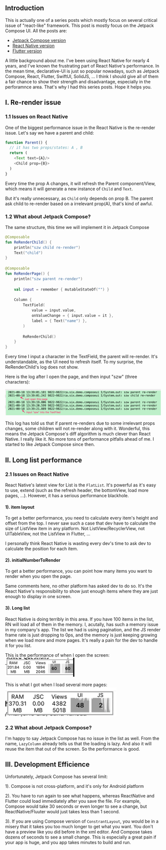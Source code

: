 ## Introduction

This is actually one of a series posts which mostly focus on several critical issue of "react-like" framework. This post is mostly focus on the Jetpack Compose UI. All the posts are:
* [Jetpack Compose version](https://github.com/songzhw/songzhw.github.io/blob/master/and_archi/2021-08-31-compose-issues.md)
* [React Native version](https://github.com/songzhw/songzhw.github.io/blob/master/react/2021-09-11-rn-issues.md)
* [Flutter version](https://github.com/songzhw/songzhw.github.io/blob/master/flutter/2021-10-01-flutter-issues.md)

A little background about me. I've been using React Native for nearly 4 years, and I've known the frustrating part of React Native's performance. In the mean time, declarative-UI is just so popular nowadays, such as Jetpack Compose, React, Flutter, SwiftUI, SolidJS, ... I think I should give all of them a fair chance to show their strength and disadvantage, especially in the perforamnce area. That's why I had this series posts. Hope it helps you.


## I. Re-render issue

### 1.1 Issues on React Native
One of the biggest performance issue in the React Native is the re-render issue. Let's say we have a parent and child:

```javascript
function Parent() {
  // it has two props/states: A , B
  return (
    <Text text={A}/>
    <Child prop={B}>
  )
}
```

Every time the prop A changes, it will refresh the Parent component/View, which means it will generate a new instance of `Child` and `Text`. 

But it's really unnecessary, as `Child` only depends on prop B. The parent ask child to re-render based on a irrelevant prop(A), that's kind of awful. 

### 1.2 What about Jetpack Compose?
The same structure, this time we will implement it in Jetpack Compose

```kotlin
@Composable
fun ReRenderChild() {
    println("szw child re-render")
    Text("child")
}

@Composable
fun ReRenderPage() {
    println("szw parent re-render")

    val input = remember { mutableStateOf("") }

    Column {
        TextField(
            value = input.value,
            onValueChange = { input.value = it },
            label = { Text("name") },
        )

        ReRenderChild()
    }
}
```

Every time I input a character in the TextField, the parent will re-render. It's understandable, as the UI need to refresh itself. To my surprise, the ReRenderChild's log does not show. 

Here is the log after I open the page, and then input "szw" (three characters):

![image](../imgs/20210831-jcp-parent-child-rerender.png)

This log has told us that if parent re-renders due to some irrelevant props changes, some children will not re-render along with it. 
Wonderful, this means the Jetpack Compose's diff algorithm is much clever than React Native. I really like it. No more tons of performance pitfalls ahead of me. I started to like Jetpack Compose since then.

## II. Long list performance

### 2.1 Issues on React Native
React Native's latest view for List is the `FlatList`. It's powerful as it's easy to use, extend (such as the refresh header, the bottomView, load more pages, ...). However, it has a serious performance blackhole. 

#### 1). item layout
To get a better performance, you need to calculate every item's height and offset from the top. I never saw such a case that dev have to calculate the size of ListView item in any platform. Not ListView/RecyclerView, not UITableView, not the ListView in Flutter, ... 

I personally think React Native is wasting every dev's time to ask dev to calculate the position for each item. 

#### 2). initialNumberToRender
To get a better performance, you can point how many items you want to render when you open the page. 

Same comments here, no other platform has asked dev to do so. It's the React Native's responsibility to show just enough items where they are just enough to display in one screen. 

#### 3). Long list
React Native is doing terribly in this area. If you have 100 items in the list, RN will load all of them in the memory. I, acutally, has such a memory issue in my company's app. The list we had is using pagination, and the JS render frame rate is just dropping to 0ps, and the memory is just keeping growing when we load more and more pages. It's really a pain for the dev to handle it for you list. 

This is the performance of when I open the screen:
![image](../imgs/20210831-rn-list1.png)

This is what I got when I load several more pages:
![image](../imgs/20210831-rn-list2.png)


### 2.2 What about Jetpack Compose?
I'm happy to say Jetpack Compose has no issue in the list as well. From the name, `LazyColumn` already tells us that the loading is lazy. And also it will reuse the item that out of the screen. So the performance is good.


## III. Development Efficience
Unfortunately, Jetpack Compose has several limit:

1). Compose is not cross-platform, and it's only for Android platform

2). You have to run again to see what happens, whereas ReactNative and Flutter could load immediately after you save the file. For example, Compose would take 30 seconds or even longer to see a change, but ReactNative/Fluuter would just takes less than 1 second.

3). If you are using Compose version of `ConstrantLayout`, you would be in a misery that it takes you too much longer to get what you want. You don't have a preview like you did before in the xml editor. And Compose takes dozens of seconds to see a small change. This is especially a great pain if your app is huge, and you app takes minutes to build and run. 